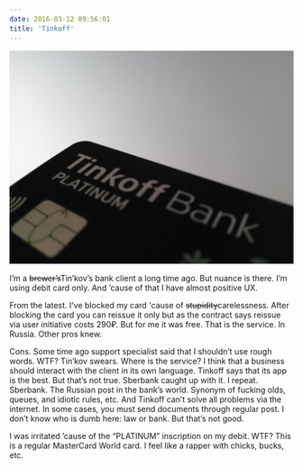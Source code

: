 ```yaml
---
date: 2016-03-12 09:56:01
title: 'Tinkoff'
---
```


![Tinkoff Black](tinkoff.jpg)

I’m a ~~brewer’s~~Tin’kov’s bank client a long time ago. But nuance is there. I’m using debit card
only. And ’cause of that I have almost positive UX.

From the latest. I’ve blocked my card &#39;cause of ~~stupidity~~carelessness. After blocking the
card you can reissue it only but as the contract says reissue via user initiative costs 290₽. But
for me it was free. That is the service. In Russia. Other pros knew.

Cons. Some time ago support specialist said that I shouldn’t use rough words. WTF? Tin’kov swears.
Where is the service? I think that a business should interact with the client in its own language.
Tinkoff says that its app is the best. But that’s not true. Sberbank caught up with it. I repeat.
Sberbank. The Russian post in the bank’s world. Synonym of fucking olds, queues, and idiotic rules,
etc. And Tinkoff can’t solve all problems via the internet. In some cases, you must send documents
through regular post. I don’t know who is dumb here: law or bank. But that’s not good.

I was irritated ’cause of the “PLATINUM” inscription on my debit. WTF? This is a regular MasterCard
World card. I feel like a rapper with chicks, bucks, etc.

